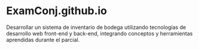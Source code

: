 # ExamConj.github.io
Desarrollar un sistema de inventario de bodega utilizando tecnologías de desarrollo web front-end y back-end, integrando conceptos y herramientas aprendidas durante el parcial.
